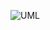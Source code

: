 ![UML](https://cdn.discordapp.com/attachments/900530365754638400/1280891044275290194/In.png?ex=66d9ba3e&is=66d868be&hm=95a484f0d2f505e6596c9c4db99ffe80e1e01dd367cc165a45491c70ecdaaa01&)